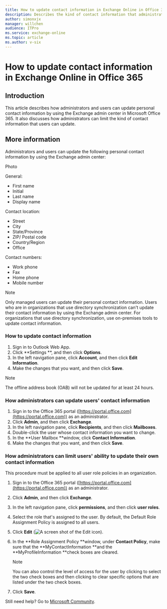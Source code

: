 ```yaml
---
title: How to update contact information in Exchange Online in Office 365
description: Describes the kind of contact information that administrators and users can change by using the Exchange admin center in Office 365. Also describes how administrators can limit the kind of contact information that users can change.
author: simonxjx
manager: willchen
audience: ITPro
ms.service: exchange-online
ms.topic: article
ms.author: v-six
---
```


# How to update contact information in Exchange Online in Office 365

## Introduction 

This article describes how administrators and users can update personal contact information by using the Exchange admin center in Microsoft Office 365. It also discusses how administrators can limit the kind of contact information that users can update.

## More information

Administrators and users can update the following personal contact information by using the Exchange admin center:

Photo

General:

- First name   
- Initial   
- Last name   
- Display name   

Contact location:

- Street    
- City    
- State/Province    
- ZIP/ Postal code   
- Country/Region   
- Office    

Contact numbers:

- Work phone   
- Fax   
- Home phone   
- Mobile number   

> [!NOTE]
> Only managed users can update their personal contact information. Users who are in organizations that use directory synchronization can't update their contact information by using the Exchange admin center. For organizations that use directory synchronization, use on-premises tools to update contact information.

### How to update contact information

1. Sign in to Outlook Web App.   
2. Click **Settings **, and then click **Options**. 
3. In the left navigation pane, click **Account**, and then click **Edit Information**.   
4. Make the changes that you want, and then click **Save**.   

> [!NOTE]
> The offline address book (OAB) will not be updated for at least 24 hours.

### How administrators can update users' contact information

1. Sign in to the Office 365 portal ([https://portal.office.com](https://portal.office.com)) as an administrator.   
2. Click **Admin**, and then click **Exchange**.   
3. In the left navigation pane, click **Recipients**, and then click **Mailboxes**.   
4. Double-click the user whose contact information you want to change.   
5. In the **User Mailbox **window, click **Contact Information**.   
6. Make the changes that you want, and then click **Save**.   

### How administrators can limit users' ability to update their own contact information

This procedure must be applied to all user role policies in an organization.

1. Sign in to the Office 365 portal ([https://portal.office.com](https://portal.office.com)) as an administrator.   
2. Click **Admin**, and then click **Exchange**.   
3. In the left navigation pane, click **permissions**, and then click **user roles**.   
4. Select the role that's assigned to the user. By default, the Default Role Assignment Policy is assigned to all users.   
5. Click **Edit** (![A screen shot of the Edit icon ](https://support.microsoft.com/Library/Images/2797930.png)).   
6. In the **Role Assignment Policy **window, under **Contact Policy**, make sure that the **MyContactInformation **and the **MyProfileInformation **check boxes are cleared.

    > [!NOTE]
    > You can also control the level of access for the user by clicking to select the two check boxes and then clicking to clear specific options that are listed under the two check boxes.   
7. Click **Save**.   

Still need help? Go to [Microsoft Community](https://answers.microsoft.com/).